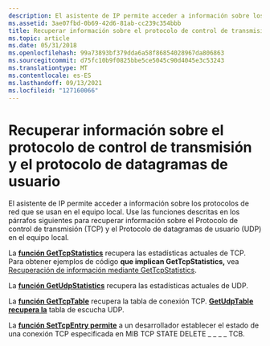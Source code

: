 ```yaml
---
description: El asistente de IP permite acceder a información sobre los protocolos de red que se usan en el equipo local.
ms.assetid: 3ae07fbd-0b69-42d6-81ab-cc239c354bbb
title: Recuperar información sobre el protocolo de control de transmisión y el protocolo de datagramas de usuario
ms.topic: article
ms.date: 05/31/2018
ms.openlocfilehash: 99a73893bf379dda6a58f86854028967da806863
ms.sourcegitcommit: d75fc10b9f0825bbe5ce5045c90d4045e3c53243
ms.translationtype: MT
ms.contentlocale: es-ES
ms.lasthandoff: 09/13/2021
ms.locfileid: "127160066"
---
```

# <a name="retrieving-information-about-the-transmission-control-protocol-and-the-user-datagram-protocol"></a>Recuperar información sobre el protocolo de control de transmisión y el protocolo de datagramas de usuario

El asistente de IP permite acceder a información sobre los protocolos de red que se usan en el equipo local. Use las funciones descritas en los párrafos siguientes para recuperar información sobre el Protocolo de control de transmisión (TCP) y el Protocolo de datagramas de usuario (UDP) en el equipo local.

La [**función GetTcpStatistics**](/windows/desktop/api/Iphlpapi/nf-iphlpapi-gettcpstatistics) recupera las estadísticas actuales de TCP. Para obtener ejemplos de código **que implican GetTcpStatistics,** vea [Recuperación de información mediante GetTcpStatistics](retrieving-information-using-gettcpstatistics.md).

La [**función GetUdpStatistics**](/windows/desktop/api/Iphlpapi/nf-iphlpapi-getudpstatistics) recupera las estadísticas actuales de UDP.

La [**función GetTcpTable**](/windows/desktop/api/Iphlpapi/nf-iphlpapi-gettcptable) recupera la tabla de conexión TCP. [**GetUdpTable recupera la**](/windows/desktop/api/Iphlpapi/nf-iphlpapi-getudptable) tabla de escucha UDP.

La [**función SetTcpEntry permite**](/windows/desktop/api/Iphlpapi/nf-iphlpapi-settcpentry) a un desarrollador establecer el estado de una conexión TCP especificada en MIB TCP STATE DELETE \_ \_ \_ \_ TCB.

 

 



